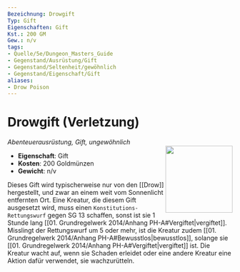 ```yaml
---
Bezeichnung: Drowgift
Typ: Gift
Eigenschaften: Gift
Kst.: 200 GM
Gew.: n/v
tags:
- Quelle/5e/Dungeon_Masters_Guide
- Gegenstand/Ausrüstung/Gift
- Gegenstand/Seltenheit/gewöhnlich
- Gegenstand/Eigenschaft/Gift
aliases:
- Drow Poison
---
```

# Drowgift (Verletzung)
*Abenteuerausrüstung, Gift, ungewöhnlich*  
<img src="Symbolik/Gegenstände.webp" align="right" width="150">

- **Eigenschaft**: Gift
- **Kosten**: 200 Goldmünzen
- **Gewicht**: n/v

Dieses Gift wird typischerweise nur von den [[Drow]] hergestellt, und zwar an einem weit vom Sonnenlicht entfernten Ort. Eine Kreatur, die diesem Gift ausgesetzt wird, muss einen `Konstitutions-Rettungswurf` gegen SG 13 schaffen, sonst ist sie 1 Stunde lang [[01. Grundregelwerk 2014/Anhang PH-A#Vergiftet|vergiftet]]. Misslingt der Rettungswurf um 5 oder mehr, ist die Kreatur zudem [[01. Grundregelwerk 2014/Anhang PH-A#Bewusstlos|bewusstlos]], solange sie [[01. Grundregelwerk 2014/Anhang PH-A#Vergiftet|vergiftet]] ist. Die Kreatur wacht auf, wenn sie Schaden erleidet oder eine andere Kreatur eine Aktion dafür verwendet, sie wachzurütteln.